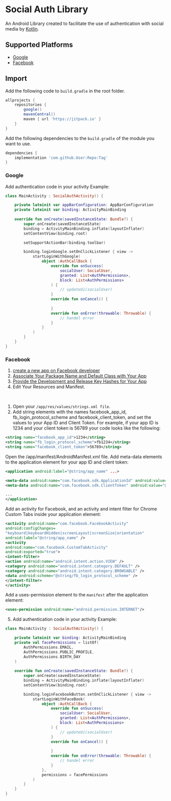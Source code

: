 # Social Auth Library

An Android Library created to facilitate the use of authentication with social media by [Kotlin](http://kotlinlang.org/).

## Supported Platforms

* [Google](https://developers.google.com/identity/sign-in/android/sign-in)
* [Facebook](https://developers.facebook.com/docs/facebook-login/android/)

## Import

Add the following code to `build.gradle` in the root folder.

```groovy
allprojects {
    repositories {
        google()
        mavenCentral()
        maven { url 'https://jitpack.io' }
    }
}
```

Add the following dependencies to the `build.gradle` of the module you want to use.

```groovy
dependencies {
    implementation 'com.github.User:Repo:Tag'
}
```
### Google
Add authentication code in your activity
Example:
```kotlin
class MainActivity : SocialAuthActivity() {

    private lateinit var appBarConfiguration: AppBarConfiguration
    private lateinit var binding: ActivityMainBinding
    
    override fun onCreate(savedInstanceState: Bundle?) {
        super.onCreate(savedInstanceState)
        binding = ActivityMainBinding.inflate(layoutInflater)
        setContentView(binding.root)

        setSupportActionBar(binding.toolbar)

        binding.loginGoogle.setOnClickListener { view ->
            startLoginWithGoogle(
                object :AuthCallBack {
                    override fun onSuccess(
                        socialUser: SocialUser,
                        granted: List<AuthPermissions>,
                        block: List<AuthPermissions>
                    ) {
                        // updateUi(socialUser)
                    }
                    override fun onCancel() {
                       
                    }
                    override fun onError(throwable: Throwable) {
                        // handel error
                    }
                }
            )
        }
    }
}
```
### Facebook
1. [create a new app on Facebook developer](https://developers.facebook.com/docs/facebook-login/android/#1--select-an-app-or-create-a-new-app)
2. [Associate Your Package Name and Default Class with Your App](https://developers.facebook.com/docs/facebook-login/android/#5--associate-your-package-name-and-default-class-with-your-app)
3. [Provide the Development and Release Key Hashes for Your App](https://developers.facebook.com/docs/facebook-login/android/#6--provide-the-development-and-release-key-hashes-for-your-app)
4. Edit Your Resources and Manifest.
</br >


1. Open your `/app/res/values/strings.xml file`.
2. Add string elements with the names facebook_app_id, fb_login_protocol_scheme and facebook_client_token, and set the values to your App ID and Client Token. For example, if your app ID is 1234 and your client token is 56789 your code looks like the following:
```xml
<string name="facebook_app_id">1234</string>
<string name="fb_login_protocol_scheme">fb1234</string>
<string name="facebook_client_token">56789</string>
```

Open the /app/manifest/AndroidManifest.xml file.
Add meta-data elements to the application element for your app ID and client token:
```xml
<application android:label="@string/app_name" ...>

<meta-data android:name="com.facebook.sdk.ApplicationId" android:value="@string/facebook_app_id"/>
<meta-data android:name="com.facebook.sdk.ClientToken" android:value="@string/facebook_client_token"/>

...
</application>
```
Add an activity for Facebook, and an activity and intent filter for Chrome Custom Tabs inside your application element:

```xml
<activity android:name="com.facebook.FacebookActivity"
android:configChanges=
"keyboard|keyboardHidden|screenLayout|screenSize|orientation"
android:label="@string/app_name" />
<activity
android:name="com.facebook.CustomTabActivity"
android:exported="true">
<intent-filter>
<action android:name="android.intent.action.VIEW" />
<category android:name="android.intent.category.DEFAULT" />
<category android:name="android.intent.category.BROWSABLE" />
<data android:scheme="@string/fb_login_protocol_scheme" />
</intent-filter>
</activity>
```
Add a uses-permission element to the `manifest` after the application element:
```xml
<uses-permission android:name="android.permission.INTERNET"/>
```
5. Add authentication code in your activity
   Example:
```kotlin
class MainActivity : SocialAuthActivity() {

    private lateinit var binding: ActivityMainBinding
    private val facePermissions = listOf(
        AuthPermissions.EMAIL,
        AuthPermissions.PUBLIC_PROFILE,
        AuthPermissions.BIRTH_DAY
    )
    
    override fun onCreate(savedInstanceState: Bundle?) {
        super.onCreate(savedInstanceState)
        binding = ActivityMainBinding.inflate(layoutInflater)
        setContentView(binding.root)

        binding.loginFacebookButton.setOnClickListener { view ->
            startLoginWithFaceBook(
                object :AuthCallBack {
                    override fun onSuccess(
                        socialUser: SocialUser,
                        granted: List<AuthPermissions>,
                        block: List<AuthPermissions>
                    ) {
                        // updateUi(socialUser)
                    }
                    override fun onCancel() {
                       
                    }
                    override fun onError(throwable: Throwable) {
                        // handel error
                    }
                },
                permissions = facePermissions
            )
        }
    }
}
```




